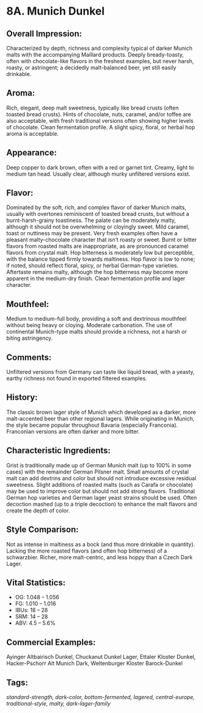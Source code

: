 # 8A. Munich Dunkel

## Overall Impression: 

Characterized by depth, richness and complexity typical of darker Munich malts with the accompanying Maillard products. Deeply bready-toasty, often with chocolate-like flavors in the freshest examples, but never harsh, roasty, or astringent; a decidedly malt-balanced beer, yet still easily drinkable.

## Aroma: 

Rich, elegant, deep malt sweetness, typically like bread crusts (often toasted bread crusts). Hints of chocolate, nuts, caramel, and/or toffee are also acceptable, with fresh traditional versions often showing higher levels of chocolate. Clean fermentation profile. A slight spicy, floral, or herbal hop aroma is acceptable.

## Appearance: 

Deep copper to dark brown, often with a red or garnet tint. Creamy, light to medium tan head. Usually clear, although murky unfiltered versions exist.

## Flavor: 

Dominated by the soft, rich, and complex flavor of darker Munich malts, usually with overtones reminiscent of toasted bread crusts, but without a burnt-harsh-grainy toastiness. The palate can be moderately malty, although it should not be overwhelming or cloyingly sweet. Mild caramel, toast or nuttiness may be present. Very fresh examples often have a pleasant malty-chocolate character that isn’t roasty or sweet. Burnt or bitter flavors from roasted malts are inappropriate, as are pronounced caramel flavors from crystal malt. Hop bitterness is moderately low but perceptible, with the balance tipped firmly towards maltiness. Hop flavor is low to none; if noted, should reflect floral, spicy, or herbal German-type varieties. Aftertaste remains malty, although the hop bitterness may become more apparent in the medium-dry finish. Clean fermentation profile and lager character.

## Mouthfeel: 

Medium to medium-full body, providing a soft and dextrinous mouthfeel without being heavy or cloying. Moderate carbonation. The use of continental Munich-type malts should provide a richness, not a harsh or biting astringency.

## Comments: 

Unfiltered versions from Germany can taste like liquid bread, with a yeasty, earthy richness not found in exported filtered examples.

## History: 

The classic brown lager style of Munich which developed as a darker, more malt-accented beer than other regional lagers. While originating in Munich, the style became popular throughout Bavaria (especially Franconia). Franconian versions are often darker and more bitter.

## Characteristic Ingredients: 

Grist is traditionally made up of German Munich malt (up to 100% in some cases) with the remainder German Pilsner malt. Small amounts of crystal malt can add dextrins and color but should not introduce excessive residual sweetness. Slight additions of roasted malts (such as Carafa or chocolate) may be used to improve color but should not add strong flavors. Traditional German hop varieties and German lager yeast strains should be used. Often decoction mashed (up to a triple decoction) to enhance the malt flavors and create the depth of color.

## Style Comparison: 

Not as intense in maltiness as a bock (and thus more drinkable in quantity). Lacking the more roasted flavors (and often hop bitterness) of a schwarzbier. Richer, more malt-centric, and less hoppy than a Czech Dark Lager.

## Vital Statistics:	

- OG:	1.048 – 1.056
- FG:	1.010 – 1.016
- IBUs:	18 – 28	
- SRM:	14 – 28	
- ABV:	4.5 – 5.6%

## Commercial Examples: 

Ayinger Altbairisch Dunkel, Chuckanut Dunkel Lager, Ettaler Kloster Dunkel, Hacker-Pschorr Alt Munich Dark, Weltenburger Kloster Barock-Dunkel

## Tags: 

_standard-strength, dark-color, bottom-fermented, lagered, central-europe, traditional-style, malty, dark-lager-family_
